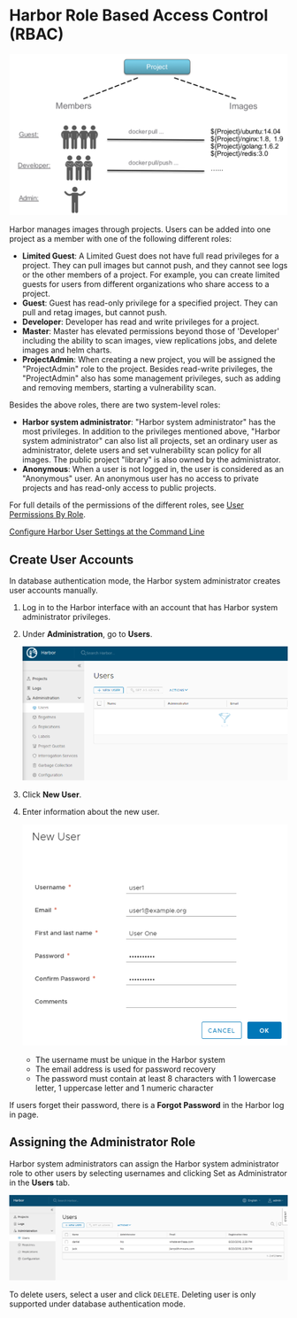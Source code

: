 # Harbor Role Based Access Control (RBAC)  

![rbac](../../img/rbac.png)

Harbor manages images through projects. Users can be added into one project as a member with one of the following different roles:  

* **Limited Guest**: A Limited Guest does not have full read privileges for a project. They can pull images but cannot push, and they cannot see logs or the other members of a project. For example, you can create limited guests for users from different organizations who share access to a project.
* **Guest**: Guest has read-only privilege for a specified project. They can pull and retag images, but cannot push.
* **Developer**: Developer has read and write privileges for a project.
* **Master**: Master has elevated permissions beyond those of 'Developer' including the ability to scan images, view replications jobs, and delete images and helm charts. 
* **ProjectAdmin**: When creating a new project, you will be assigned the "ProjectAdmin" role to the project. Besides read-write privileges, the "ProjectAdmin" also has some management privileges, such as adding and removing members, starting a vulnerability scan.

Besides the above roles, there are two system-level roles:  

* **Harbor system administrator**: "Harbor system administrator" has the most privileges. In addition to the privileges mentioned above, "Harbor system administrator" can also list all projects, set an ordinary user as administrator, delete users and set vulnerability scan policy for all images. The public project "library" is also owned by the administrator.  
* **Anonymous**: When a user is not logged in, the user is considered as an "Anonymous" user. An anonymous user has no access to private projects and has read-only access to public projects.  

For full details of the permissions of the different roles, see [User Permissions By Role](user_permissions_by_role.md).

[Configure Harbor User Settings at the Command Line](configure_user_settings_cli.md)

## Create User Accounts
	
In database authentication mode, the Harbor system administrator creates user accounts manually. 

1. Log in to the Harbor interface with an account that has Harbor system administrator privileges.
1. Under **Administration**, go to **Users**.

   ![Create user account](../../img/create_user.png)
1. Click **New User**.
1. Enter information about the new user.

   ![Provide user information](../../img/new_user.png)

   - The username must be unique in the Harbor system
   - The email address is used for password recovery
   - The password must contain at least 8 characters with 1 lowercase letter, 1 uppercase letter and 1 numeric character

If users forget their password, there is a **Forgot Password** in the Harbor log in page.

## Assigning the Administrator Role

Harbor system administrators can assign the Harbor system administrator role to other users by selecting usernames and clicking Set as Administrator in the **Users** tab. 

![browse project](../../img/new_set_admin_remove_user.png)

To delete users, select a user and click `DELETE`. Deleting user is only supported under database authentication mode.